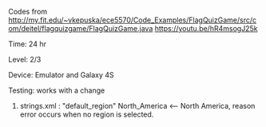 Codes from 
http://my.fit.edu/~vkepuska/ece5570/Code_Examples/FlagQuizGame/src/com/deitel/flagquizgame/FlagQuizGame.java
https://youtu.be/hR4msogJ25k

Time: 24 hr

Level: 2/3

Device: Emulator and Galaxy 4S

Testing: works with a change

1. strings.xml : "default_region" North_America <--  North America, reason error occurs when no region is selected.

